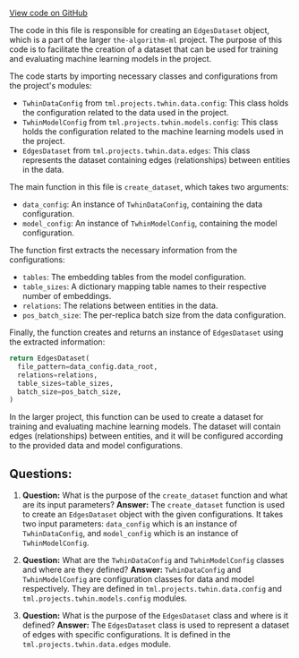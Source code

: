 [View code on GitHub](https://github.com/twitter/the-algorithm-ml/blob/master/projects/twhin/data/data.py)

The code in this file is responsible for creating an `EdgesDataset` object, which is a part of the larger `the-algorithm-ml` project. The purpose of this code is to facilitate the creation of a dataset that can be used for training and evaluating machine learning models in the project.

The code starts by importing necessary classes and configurations from the project's modules:

- `TwhinDataConfig` from `tml.projects.twhin.data.config`: This class holds the configuration related to the data used in the project.
- `TwhinModelConfig` from `tml.projects.twhin.models.config`: This class holds the configuration related to the machine learning models used in the project.
- `EdgesDataset` from `tml.projects.twhin.data.edges`: This class represents the dataset containing edges (relationships) between entities in the data.

The main function in this file is `create_dataset`, which takes two arguments:

- `data_config`: An instance of `TwhinDataConfig`, containing the data configuration.
- `model_config`: An instance of `TwhinModelConfig`, containing the model configuration.

The function first extracts the necessary information from the configurations:

- `tables`: The embedding tables from the model configuration.
- `table_sizes`: A dictionary mapping table names to their respective number of embeddings.
- `relations`: The relations between entities in the data.
- `pos_batch_size`: The per-replica batch size from the data configuration.

Finally, the function creates and returns an instance of `EdgesDataset` using the extracted information:

```python
return EdgesDataset(
  file_pattern=data_config.data_root,
  relations=relations,
  table_sizes=table_sizes,
  batch_size=pos_batch_size,
)
```

In the larger project, this function can be used to create a dataset for training and evaluating machine learning models. The dataset will contain edges (relationships) between entities, and it will be configured according to the provided data and model configurations.
## Questions: 
 1. **Question:** What is the purpose of the `create_dataset` function and what are its input parameters?
   **Answer:** The `create_dataset` function is used to create an `EdgesDataset` object with the given configurations. It takes two input parameters: `data_config` which is an instance of `TwhinDataConfig`, and `model_config` which is an instance of `TwhinModelConfig`.

2. **Question:** What are the `TwhinDataConfig` and `TwhinModelConfig` classes and where are they defined?
   **Answer:** `TwhinDataConfig` and `TwhinModelConfig` are configuration classes for data and model respectively. They are defined in `tml.projects.twhin.data.config` and `tml.projects.twhin.models.config` modules.

3. **Question:** What is the purpose of the `EdgesDataset` class and where is it defined?
   **Answer:** The `EdgesDataset` class is used to represent a dataset of edges with specific configurations. It is defined in the `tml.projects.twhin.data.edges` module.